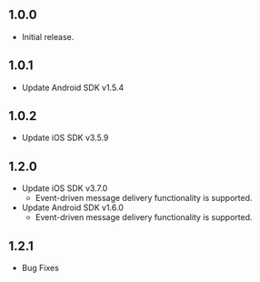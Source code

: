 ## 1.0.0

* Initial release.

## 1.0.1

* Update Android SDK v1.5.4

## 1.0.2

* Update iOS SDK v3.5.9

## 1.2.0

* Update iOS SDK v3.7.0
  * Event-driven message delivery functionality is supported.
* Update Android SDK v1.6.0
  * Event-driven message delivery functionality is supported.

## 1.2.1

* Bug Fixes